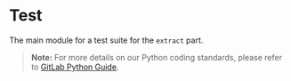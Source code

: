# Test

The main module for a test suite for the `extract` part. 


> **Note:** For more details on our Python coding standards, please refer to [GitLab Python Guide](https://about.gitlab.com/handbook/business-technology/data-team/platform/python-guide/).